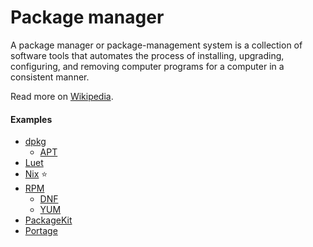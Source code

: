 # Package manager

A package manager or package-management system is a collection of software tools that automates the process of installing, upgrading, configuring, and removing computer programs for a computer in a consistent manner.

Read more on [Wikipedia](https://en.wikipedia.org/wiki/Package_manager).

#### Examples
- [dpkg](https://en.wikipedia.org/wiki/Dpkg)
    - [APT](https://en.wikipedia.org/wiki/APT_(Debian))
- [Luet](https://luet.io)
- [Nix](nix.md) ⭐
- [RPM](https://en.wikipedia.org/wiki/RPM_Package_Manager)
    - [DNF](https://en.wikipedia.org/wiki/DNF_(software))
    - [YUM](https://en.wikipedia.org/wiki/Yum_(software))
- [PackageKit](https://en.wikipedia.org/wiki/PackageKit)
- [Portage](https://en.wikipedia.org/wiki/Portage_(software))
